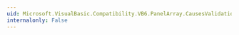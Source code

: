```yaml
---
uid: Microsoft.VisualBasic.Compatibility.VB6.PanelArray.CausesValidationChanged
internalonly: False
---
```

